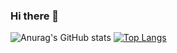 ### Hi there 👋

<!--
**Santiagoq3/Santiagoq3** is a ✨ _special_ ✨ repository because its `README.md` (this file) appears on your GitHub profile.

Here are some ideas to get you started:

- 🔭 I’m currently working on ...
- 🌱 I’m currently learning ...
- 👯 I’m looking to collaborate on ...
- 🤔 I’m looking for help with ...
- 💬 Ask me about ...
- 📫 How to reach me: ...
- 😄 Pronouns: ...
- ⚡ Fun fact: ...
-->

![Anurag's GitHub stats](https://github-readme-stats.vercel.app/api?username=Santiagoq3&show_icons=true&theme=radical)
[![Top Langs](https://github-readme-stats.vercel.app/api/top-langs/?username=Santiagoq3&langs_count=8)](https://github.com/anuraghazra/github-readme-stats)
